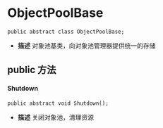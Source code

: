 # ObjectPoolBase
```
public abstract class ObjectPoolBase;
```
- **描述**
    对象池基类，向对象池管理器提供统一的存储

## public 方法
#### Shutdown
```
public abstract void Shutdown();
```
- **描述**
    关闭对象池，清理资源
<br>
